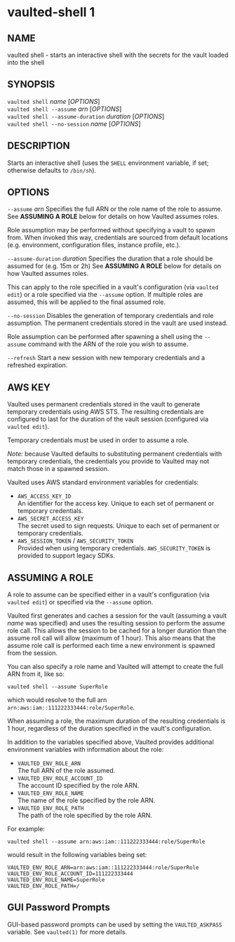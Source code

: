 vaulted-shell 1
===============

NAME
----

vaulted shell - starts an interactive shell with the secrets for the vault loaded into the shell

SYNOPSIS
--------

`vaulted shell` *name* [*OPTIONS*]  
`vaulted shell --assume` *arn* [*OPTIONS*]  
`vaulted shell --assume-duration` *duration* [*OPTIONS*]  
`vaulted shell --no-session` *name* [*OPTIONS*]

DESCRIPTION
-----------

Starts an interactive shell (uses the `SHELL` environment variable, if set;
otherwise defaults to `/bin/sh`).

OPTIONS
-------

`--assume` *arn*
  Specifies the full ARN or the role name of the role to assume. See
  **ASSUMING A ROLE** below for details on how Vaulted assumes roles.

  Role assumption may be performed without specifying a vault to spawn from.
  When invoked this way, credentials are sourced from default locations (e.g.
  environment, configuration files, instance profile, etc.).

`--assume-duration` *duration*
  Specifies the duration that a role should be assumed for (e.g. 15m or 2h)
  See **ASSUMING A ROLE** below for details on how Vaulted assumes roles.

  This can apply to the role specified in a vault's configuration (via
  `vaulted edit`) or a role specified via the `--assume` option. If multiple
  roles are assumed, this will be applied to the final assumed role.

`--no-session`
  Disables the generation of temporary credentials and role assumption. The
  permanent credentials stored in the vault are used instead.

  Role assumption can be performed after spawning a shell using the `--assume`
  command with the ARN of the role you wish to assume.

`--refresh`
  Start a new session with new temporary credentials and a refreshed expiration.

AWS KEY
-------

[comment]: # (WHEN MODIFYING THESE DOCS, ALSO UPDATE: vaulted-env.1.md and
vaulted-exec.1.md)

Vaulted uses permanent credentials stored in the vault to generate temporary
credentials using AWS STS. The resulting credentials are configured to last for
the duration of the vault session (configured via `vaulted edit`).

Temporary credentials must be used in order to assume a role.

*Note:* because Vaulted defaults to substituting permanent credentials with
temporary credentials, the credentials you provide to Vaulted may not match
those in a spawned session.

Vaulted uses AWS standard environment variables for credentials:

 * `AWS_ACCESS_KEY_ID`  
   An identifier for the access key. Unique to each set of permanent or
   temporary credentials.
 * `AWS_SECRET_ACCESS_KEY`  
   The secret used to sign requests. Unique to each set of permanent or
   temporary credentials.
 * `AWS_SESSION_TOKEN` / `AWS_SECURITY_TOKEN`  
   Provided when using temporary credentials. `AWS_SECURITY_TOKEN` is provided
   to support legacy SDKs.

ASSUMING A ROLE
---------------

[comment]: # (WHEN MODIFYING THESE DOCS, ALSO UPDATE: vaulted-env.1.md and
vaulted-exec.1.md)

A role to assume can be specified either in a vault's configuration (via
`vaulted edit`) or specified via the `--assume` option.

Vaulted first generates and caches a session for the vault (assuming a vault
*name* was specified) and uses the resulting session to perform the assume role
call. This allows the session to be cached for a longer duration than the assume
roll call will allow (maximum of 1 hour). This also means that the assume role
call is performed each time a new environment is spawned from the session.

You can also specify a role name and Vaulted will attempt
to create the full ARN from it, like so:

```
vaulted shell --assume SuperRole
```

which would resolve to the full arn `arn:aws:iam::111222333444:role/SuperRole`.

When assuming a role, the maximum duration of the resulting credentials is 1
hour, regardless of the duration specified in the vault's configuration.

In addition to the variables specified above, Vaulted provides additional
environment variables with information about the role:

 * `VAULTED_ENV_ROLE_ARN`  
   The full ARN of the role assumed.
 * `VAULTED_ENV_ROLE_ACCOUNT_ID`  
   The account ID specified by the role ARN.
 * `VAULTED_ENV_ROLE_NAME`  
   The name of the role specified by the role ARN.
 * `VAULTED_ENV_ROLE_PATH`  
   The path of the role specified by the role ARN.

For example:

```
vaulted shell --assume arn:aws:iam::111222333444:role/SuperRole
```

would result in the following variables being set:

```
VAULTED_ENV_ROLE_ARN=arn:aws:iam::111222333444:role/SuperRole
VAULTED_ENV_ROLE_ACCOUNT_ID=111222333444
VAULTED_ENV_ROLE_NAME=SuperRole
VAULTED_ENV_ROLE_PATH=/
```

GUI Password Prompts
--------------------

GUI-based password prompts can be used by setting the `VAULTED_ASKPASS`
variable. See `vaulted(1)` for more details.
